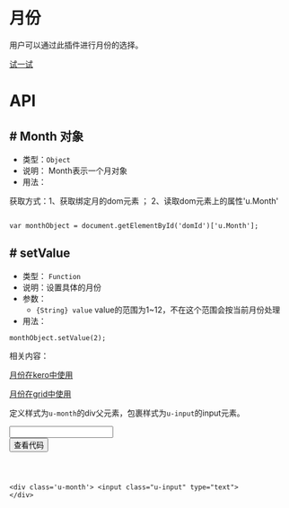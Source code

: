 # 月份

用户可以通过此插件进行月份的选择。




[试一试](http://tinper.org/webide/#/demos/ui/month)


# API

## \# Month 对象

* 类型：`Object`
* 说明： Month表示一个月对象
* 用法：

获取方式：1、获取绑定月的dom元素 ； 2、读取dom元素上的属性'u.Month'

```

var monthObject = document.getElementById('domId')['u.Month'];

```


## \# setValue 
* 类型： `Function`
* 说明：设置具体的月份
* 参数：
	* `{String} value` value的范围为1~12，不在这个范围会按当前月份处理
* 用法：

```
monthObject.setValue(2);

```


相关内容：

[月份在kero中使用](http://tinper.org/dist/kero/docs/ex_month.html)    

[月份在grid中使用](http://tinper.org/webide/#/demos/grids/edit)









定义样式为`u-month`的div父元素，包裹样式为`u-input`的input元素。
<div class="example-content">
<div class='u-month'>
    <input class="u-input" type="text">
</div>
</div>



<div class="ex-code-par"><button  class="u-button u-button-block u-button-accent margin-top-15 codeOptBtn" ><i class="uf uf-arrow-down"></i>查看代码</button><div class="examples-code"><pre><code>

&lt;div class='u-month'>
    &lt;input class="u-input" type="text">
&lt;/div>
</code></pre>
</div>



</div>